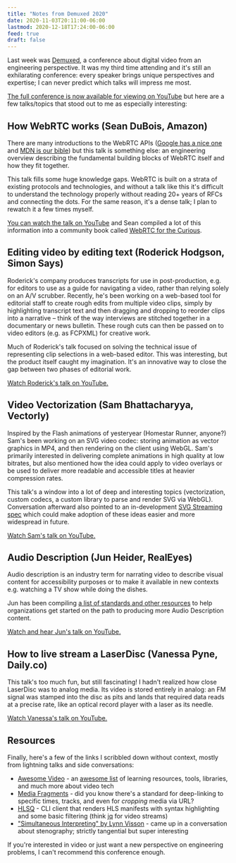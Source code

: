 ```yaml
---
title: "Notes from Demuxed 2020"
date: 2020-11-03T20:11:00-06:00
lastmod: 2020-12-18T17:24:00-06:00
feed: true
draft: false
---
```

Last week was [Demuxed](https://demuxed.com/), a conference about digital video from an engineering perspective. It was my third time attending and it's still an exhilarating conference: every speaker brings unique perspectives and expertise; I can never predict which talks will impress me most.

[The full conference is now available for viewing on YouTube](https://www.youtube.com/playlist?list=PLkyaYNWEKcOcDlGjEbpxBe4woCJGHrarN) but here are a few talks/topics that stood out to me as especially interesting:

## How WebRTC works (Sean DuBois, Amazon)
There are many introductions to the WebRTC APIs ([Google has a nice one](https://webrtc.org/getting-started/media-devices) and [MDN is our bible](https://developer.mozilla.org/en-US/docs/Web/API/WebRTC_API)) but this talk is something else: an engineering overview describing the fundamental building blocks of WebRTC itself and how they fit together.

This talk fills some huge knowledge gaps. WebRTC is built on a strata of existing protocols and technologies, and without a talk like this it's difficult to understand the technology properly without reading 20+ years of RFCs and connecting the dots. For the same reason, it's a dense talk; I plan to rewatch it a few times myself.

[You can watch the talk on YouTube](https://www.youtube.com/watch?v=rQJZtfXLj7U&list=PLkyaYNWEKcOcDlGjEbpxBe4woCJGHrarN&index=26) and Sean compiled a lot of this information into a community book called [WebRTC for the Curious](https://webrtcforthecurious.com/).

## Editing video by editing text (Roderick Hodgson, Simon Says)
Roderick's company produces transcripts for use in post-production, e.g. for editors to use as a guide for navigating a video, rather than relying solely on an A/V scrubber. Recently, he's been working on a web-based tool for editorial staff to create rough edits from multiple video clips, simply by highlighting transcript text and then dragging and dropping to reorder clips into a narrative – think of the way interviews are stitched together in a documentary or news bulletin. These rough cuts can then be passed on to video editors (e.g. as FCPXML) for creative work.

Much of Roderick's talk focused on solving the technical issue of representing clip selections in a web-based editor. This was interesting, but the product itself caught my imagination. It's an innovative way to close the gap between two phases of editorial work.

[Watch Roderick's talk on YouTube.](https://www.youtube.com/watch?v=QCp-AXvpsJ8&list=PLkyaYNWEKcOcDlGjEbpxBe4woCJGHrarN&index=20)

## Video Vectorization (Sam Bhattacharyya, Vectorly)
Inspired by the Flash animations of yesteryear (Homestar Runner, anyone?) Sam's been working on an SVG video codec: storing animation as vector graphics in MP4, and then rendering on the client using WebGL. Sam's primarily interested in delivering complete animations in high quality at low bitrates, but also mentioned how the idea could apply to video overlays or be used to deliver more readable and accessible titles at heavier compression rates.

This talk's a window into a lot of deep and interesting topics (vectorization, custom codecs, a custom library to parse and render SVG via WebGL). Conversation afterward also pointed to an in-development [SVG Streaming spec](https://svgwg.org/specs/streaming/) which could make adoption of these ideas easier and more widespread in future.

[Watch Sam's talk on YouTube.](https://www.youtube.com/watch?v=EvGA5qCfy9I&list=PLkyaYNWEKcOcDlGjEbpxBe4woCJGHrarN&index=2)

## Audio Description (Jun Heider, RealEyes)
Audio description is an industry term for narrating video to describe visual content for accessibility purposes or to make it available in new contexts e.g. watching a TV show while doing the dishes.

Jun has been compiling [a list of standards and other resources](https://docs.google.com/document/d/1IzF6p-wxDomivmhetFY3S4PJ9mYFfQ8lyidNFItaZRI/edit#heading=h.dqbqzyqwyg36) to help organizations get started on the path to producing more Audio Description content.

[Watch and hear Jun's talk on YouTube.](https://www.youtube.com/watch?v=KUWM5QWzWuQ&list=PLkyaYNWEKcOcDlGjEbpxBe4woCJGHrarN&index=22)

## How to live stream a LaserDisc (Vanessa Pyne, Daily.co)
This talk's too much fun, but still fascinating! I hadn't realized how close LaserDisc was to analog media. Its video is stored entirely in analog: an FM signal was stamped into the disc as pits and lands that required data reads at a precise rate, like an optical record player with a laser as its needle.

[Watch Vanessa's talk on YouTube.](https://www.youtube.com/watch?v=DuYakl4uHMg&list=PLkyaYNWEKcOcDlGjEbpxBe4woCJGHrarN&index=11)

## Resources
Finally, here's a few of the links I scribbled down without context, mostly from lightning talks and side conversations:

* [Awesome Video](https://awesome.video/) - an [awesome list](https://github.com/sindresorhus/awesome) of learning resources, tools, libraries, and much more about video tech
* [Media Fragments](https://www.w3.org/TR/media-frags/#general-structure) - did you know there's a standard for deep-linking to specific times, tracks, and even for _cropping_ media via URL?
* [HLSQ](https://github.com/soldiermoth/hlsq) - CLI client that renders HLS manifests with syntax highlighting and some basic filtering (think [jq](https://stedolan.github.io/jq/) for video streams)
* ["Simultaneous Interpreting" by Lynn Visson](https://www.lrb.co.uk/the-paper/v35/n21/lynn-visson/diary) - came up in a conversation about stenography; strictly tangential but super interesting

If you're interested in video or just want a new perspective on engineering problems, I can't recommend this conference enough.

